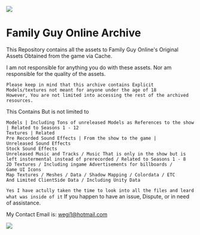 ![](https://www.kindpng.com/picc/m/118-1189062_transparent-peter-griffin-png-peter-griffin-channel-art.png)
# Family Guy Online Archive 
This Repository contains all the assets to Family Guy Online's Original Assets Obtained from the game via Cache.

I am not responsible for anything you do with these assets. Nor am responsible for the quality of the assets.
```
Please keep in mind that this archive contains Explicit Models/textures not meant for anyone under the age of 18
However, You are not limited into accessing the rest of the archived resources. 
```

This Contains But is not limited to
```
Models | Including Tons of unreleased Models as References to the show | Related to Seasons 1 - 12
Textures | Related 
Pre Recorded Sound Effects | From the show to the game | 
Unreleased Sound Effects 
Stock Sound Effects
Unreleased Music and Tracks / Music That is only in the show but is left instermental instead of prerecorded / Related to Seasons 1 - 8 
2D Textures / Including ingame Advertisements for billboards /
Game UI Icons 
Map Textures / Meshes / Data / Shadow Mapping / Colordata / ETC
And Limited ClientSide Data / Including Unity Data
```

`Yes I have actully taken the time to look into all the files and leard what was inside of it`
If you happen to have an issue, Dispute, or in need of assistance.

My Contact Email is: wegj1@hotmail.com


![](https://i.pinimg.com/originals/63/95/bc/6395bca7e3646181e962b3a445ae4223.jpg)
